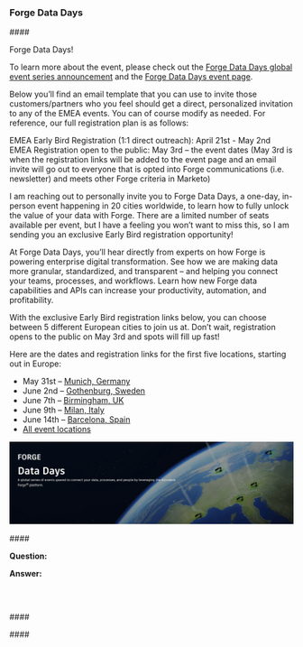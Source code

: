 <head>
<meta http-equiv="Content-Type" content="text/html; charset=utf-8">
<link rel="stylesheet" type="text/css" href="bc.css">
<script src="https://cdn.rawgit.com/google/code-prettify/master/loader/run_prettify.js" type="text/javascript"></script>
</head>

<!---

twitter:

 #RevitAPI code @AutodeskForge @AutodeskRevit #bim #DynamoBim #ForgeDevCon 

&ndash; 
...

linkedin:

#bim #DynamoBim #ForgeDevCon #Revit #API #IFC #SDK #AI #VisualStudio #Autodesk #AEC #adsk

the [Revit API discussion forum](http://forums.autodesk.com/t5/revit-api-forum/bd-p/160) thread

<center>
<img src="img/" alt="" title="" width="600"/>
<p style="font-size: 80%; font-style:italic"></p>
</center>

-->

### Forge Data Days



####<a name="2"></a> 

Forge Data Days!

To learn more about the event, please check out
the [Forge Data Days global event series announcement](https://forge.autodesk.com/blog/announcing-forge-data-days-global-event-series) and 
the [Forge Data Days event page](https://forge.autodesk.com/forge-data-days).

Below you’ll find an email template that you can use to invite those customers/partners who you feel should get a direct, personalized invitation to any of the EMEA events. You can of course modify as needed. For reference, our full registration plan is as follows:
 
EMEA Early Bird Registration (1:1 direct outreach): April 21st - May 2nd
EMEA Registration open to the public: May 3rd – the event dates (May 3rd is when the registration links will be added to the event page and an email invite will go out to everyone that is opted into Forge communications (i.e. newsletter) and meets other Forge criteria in Marketo)
  
I am reaching out to personally invite you to Forge Data Days, a one-day, in-person event happening in 20 cities worldwide, to learn how to fully unlock the value of your data with Forge. There are a limited number of seats available per event, but I have a feeling you won’t want to miss this, so I am sending you an exclusive Early Bird registration opportunity!
 
At Forge Data Days, you’ll hear directly from experts on how Forge is powering enterprise digital transformation. See how we are making data more granular, standardized, and transparent – and helping you connect your teams, processes, and workflows. Learn how new Forge data capabilities and APIs can increase your productivity, automation, and profitability. 
 
With the exclusive Early Bird registration links below, you can choose between 5 different European cities to join us at. Don’t wait, registration opens to the public on May 3rd and spots will fill up fast! 
 
Here are the dates and registration links for the first five locations, starting out in Europe:

- May 31st &ndash; [Munich, Germany](https://cvent.autodesk.com/event/c064e191-cced-4cf6-a0ff-56a92a3c2689/summary)
- June 2nd &ndash; [Gothenburg, Sweden](https://cvent.autodesk.com/event/994e1f82-52fc-41a2-9a64-efadde9e4273/summary)
- June 7th &ndash; [Birmingham, UK](https://cvent.autodesk.com/event/bedd310d-fa7d-4b02-99dd-2c4c5b40293d/summary)
- June 9th &ndash; [Milan, Italy](https://cvent.autodesk.com/event/5733cfc3-51cf-41fb-bacf-457ba6b1ae97/summary)
- June 14th &ndash; [Barcelona, Spain](https://cvent.autodesk.com/event/84021b3b-9286-4586-af2a-c6b1f2b5f301/summary)
- [All event locations](https://forge.autodesk.com/forge-data-days)

<center>
<img src="img/2022_forge_data_days.png" alt="Forge Data Days" title="Forge Data Days" width="800"/> <!-- 1200 -->
</center>



####<a name="3"></a> 

**Question:** 

**Answer:** 

<pre class="code">

  
</pre>



####<a name="4"></a> 


####<a name="5"></a> 
